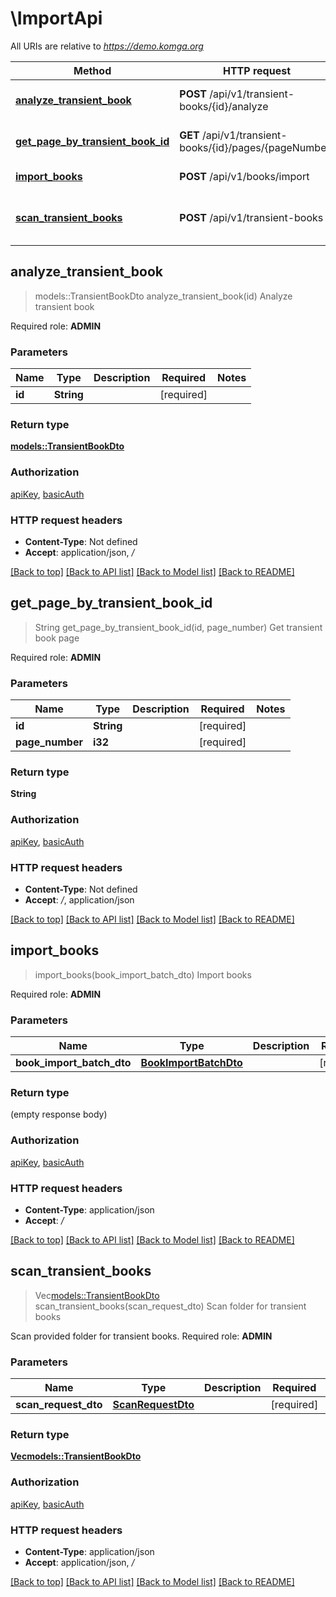 # \ImportApi

All URIs are relative to *https://demo.komga.org*

Method | HTTP request | Description
------------- | ------------- | -------------
[**analyze_transient_book**](ImportApi.md#analyze_transient_book) | **POST** /api/v1/transient-books/{id}/analyze | Analyze transient book
[**get_page_by_transient_book_id**](ImportApi.md#get_page_by_transient_book_id) | **GET** /api/v1/transient-books/{id}/pages/{pageNumber} | Get transient book page
[**import_books**](ImportApi.md#import_books) | **POST** /api/v1/books/import | Import books
[**scan_transient_books**](ImportApi.md#scan_transient_books) | **POST** /api/v1/transient-books | Scan folder for transient books



## analyze_transient_book

> models::TransientBookDto analyze_transient_book(id)
Analyze transient book

Required role: **ADMIN**

### Parameters


Name | Type | Description  | Required | Notes
------------- | ------------- | ------------- | ------------- | -------------
**id** | **String** |  | [required] |

### Return type

[**models::TransientBookDto**](TransientBookDto.md)

### Authorization

[apiKey](../README.md#apiKey), [basicAuth](../README.md#basicAuth)

### HTTP request headers

- **Content-Type**: Not defined
- **Accept**: application/json, */*

[[Back to top]](#) [[Back to API list]](../README.md#documentation-for-api-endpoints) [[Back to Model list]](../README.md#documentation-for-models) [[Back to README]](../README.md)


## get_page_by_transient_book_id

> String get_page_by_transient_book_id(id, page_number)
Get transient book page

Required role: **ADMIN**

### Parameters


Name | Type | Description  | Required | Notes
------------- | ------------- | ------------- | ------------- | -------------
**id** | **String** |  | [required] |
**page_number** | **i32** |  | [required] |

### Return type

**String**

### Authorization

[apiKey](../README.md#apiKey), [basicAuth](../README.md#basicAuth)

### HTTP request headers

- **Content-Type**: Not defined
- **Accept**: */*, application/json

[[Back to top]](#) [[Back to API list]](../README.md#documentation-for-api-endpoints) [[Back to Model list]](../README.md#documentation-for-models) [[Back to README]](../README.md)


## import_books

> import_books(book_import_batch_dto)
Import books

Required role: **ADMIN**

### Parameters


Name | Type | Description  | Required | Notes
------------- | ------------- | ------------- | ------------- | -------------
**book_import_batch_dto** | [**BookImportBatchDto**](BookImportBatchDto.md) |  | [required] |

### Return type

 (empty response body)

### Authorization

[apiKey](../README.md#apiKey), [basicAuth](../README.md#basicAuth)

### HTTP request headers

- **Content-Type**: application/json
- **Accept**: */*

[[Back to top]](#) [[Back to API list]](../README.md#documentation-for-api-endpoints) [[Back to Model list]](../README.md#documentation-for-models) [[Back to README]](../README.md)


## scan_transient_books

> Vec<models::TransientBookDto> scan_transient_books(scan_request_dto)
Scan folder for transient books

Scan provided folder for transient books.  Required role: **ADMIN**

### Parameters


Name | Type | Description  | Required | Notes
------------- | ------------- | ------------- | ------------- | -------------
**scan_request_dto** | [**ScanRequestDto**](ScanRequestDto.md) |  | [required] |

### Return type

[**Vec<models::TransientBookDto>**](TransientBookDto.md)

### Authorization

[apiKey](../README.md#apiKey), [basicAuth](../README.md#basicAuth)

### HTTP request headers

- **Content-Type**: application/json
- **Accept**: application/json, */*

[[Back to top]](#) [[Back to API list]](../README.md#documentation-for-api-endpoints) [[Back to Model list]](../README.md#documentation-for-models) [[Back to README]](../README.md)

